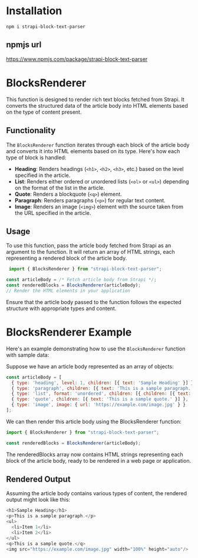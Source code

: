 # Installation

```
npm i strapi-block-text-parser
```

## npmjs url

https://www.npmjs.com/package/strapi-block-text-parser

# BlocksRenderer

This function is designed to render rich text blocks fetched from Strapi. It converts the structured data of the article body into HTML elements based on the type of content present.

## Functionality

The `BlocksRenderer` function iterates through each block of the article body and converts it into HTML elements based on its type. Here's how each type of block is handled:

- **Heading**: Renders headings (`<h1>`, `<h2>`, `<h3>`, etc.) based on the level specified in the article.
- **List**: Renders either ordered or unordered lists (`<ol>` or `<ul>`) depending on the format of the list in the article.
- **Quote**: Renders a blockquote (`<q>`) element.
- **Paragraph**: Renders paragraphs (`<p>`) for regular text content.
- **Image**: Renders an image (`<img>`) element with the source taken from the URL specified in the article.

## Usage

To use this function, pass the article body fetched from Strapi as an argument to the function. It will return an array of HTML strings, each representing a rendered block of the article body.

```javascript
 import { BlocksRenderer } from "strapi-block-text-parser";

const articleBody = /* Fetch article body from Strapi */;
const renderedBlocks = BlocksRenderer(articleBody);
// Render the HTML elements in your application
```
Ensure that the article body passed to the function follows the expected structure with appropriate types and content.

# BlocksRenderer Example

Here's an example demonstrating how to use the `BlocksRenderer` function with sample data:

Suppose we have an article body represented as an array of objects:

```javascript
const articleBody = [
  { type: 'heading', level: 1, children: [{ text: 'Sample Heading' }] },
  { type: 'paragraph', children: [{ text: 'This is a sample paragraph.' }] },
  { type: 'list', format: 'unordered', children: [{ children: [{ text: 'Item 1' }] }, { children: [{ text: 'Item 2' }] }] },
  { type: 'quote', children: [{ text: 'This is a sample quote.' }] },
  { type: 'image', image: { url: 'https://example.com/image.jpg' } }
];
```

We can then render this article body using the BlocksRenderer function:

```javascript
import { BlocksRenderer } from "strapi-block-text-parser";

const renderedBlocks = BlocksRenderer(articleBody);
```

The renderedBlocks array now contains HTML strings representing each block of the article body, ready to be rendered in a web page or application.

## Rendered Output
Assuming the article body contains various types of content, the rendered output might look like this:
```javascript
<h1>Sample Heading</h1>
<p>This is a sample paragraph.</p>
<ul>
  <li>Item 1</li>
  <li>Item 2</li>
</ul>
<q>This is a sample quote.</q>
<img src="https://example.com/image.jpg" width="100%" height="auto"/>
```
